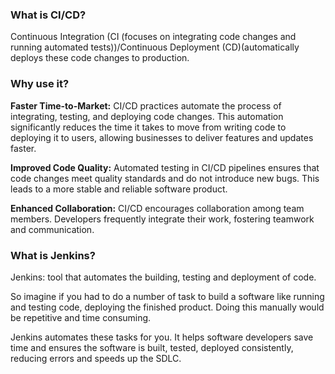 ### What is CI/CD?
Continuous Integration (CI (focuses on integrating code changes and running automated tests))/Continuous Deployment (CD)(automatically deploys these code changes to production.

### Why use it?

**Faster Time-to-Market:** CI/CD practices automate the process of integrating, testing, and deploying code changes. This automation significantly reduces the time it takes to move from writing code to deploying it to users, allowing businesses to deliver features and updates faster.

**Improved Code Quality:** Automated testing in CI/CD pipelines ensures that code changes meet quality standards and do not introduce new bugs. This leads to a more stable and reliable software product.

**Enhanced Collaboration:** CI/CD encourages collaboration among team members. Developers frequently integrate their work, fostering teamwork and communication. 

### What is Jenkins?

Jenkins: tool that automates the building, testing and deployment of code. 

So imagine if you had to do a number of task to build a software like running and testing code, deploying the finished product. Doing this manually would be repetitive and time consuming.

Jenkins automates these tasks for you. It helps software developers save time and ensures the software is built, tested, deployed consistently, reducing errors and speeds up the SDLC.